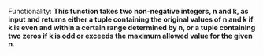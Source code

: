 Functionality: **This function takes two non-negative integers, n and k, as input and returns either a tuple containing the original values of n and k if k is even and within a certain range determined by n, or a tuple containing two zeros if k is odd or exceeds the maximum allowed value for the given n.**